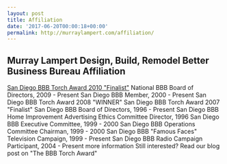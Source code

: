 ```yaml
---
layout: post
title: Affiliation
date: '2017-06-20T00:00:18+00:00'
permalink: http://murraylampert.com/affiliation/
---
```

<h2>Murray Lampert Design, Build, Remodel Better Business Bureau Affiliation</h2>
<a href="http://murraylampert.com">San Diego BBB Torch Award 2010 "Finalist"</a>
National BBB Board of Directors, 2009 - Present
San Diego BBB Member, 2000 - Present
San Diego BBB Torch Award 2008 "WINNER"
San Diego BBB Torch Award 2007 "Finalist"
San Diego BBB Board of Directors, 1996 - Present
San Diego BBB Home Improvement Advertising Ethics Committee Director, 1996
San Diego BBB Executive Committee, 1999 - 2000
San Diego BBB Operations Committee Chairman, 1999 - 2000
San Diego BBB "Famous Faces" Television Campaign, 1999 - Present
San Diego BBB Radio Campaign Participant, 2004 - Present
more information Still interested? Read our blog post on "The BBB Torch Award"
